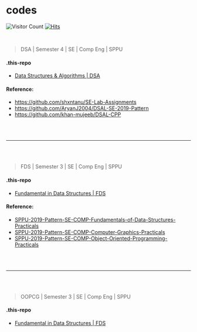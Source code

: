 # codes
![Visitor Count](https://profile-counter.glitch.me/getsomesleepbro_codes/count.svg)
[![Hits](https://hits.seeyoufarm.com/api/count/incr/badge.svg?url=https%3A%2F%2Fgithub.com%2FGetSomeSleepBro%2Fcodes&count_bg=%2379C83D&title_bg=%23555555&icon=&icon_color=%23E7E7E7&title=hits&edge_flat=false)](https://hits.seeyoufarm.com)

<br>

> DSA | Semester 4 | SE | Comp Eng | SPPU
#### .this-repo 
  - [Data Structures & Algorithms | DSA](./DSA)

#### Reference:
  - https://github.com/shxntanu/SE-Lab-Assignments
  - https://github.com/AryanJ2004/DSAL-SE-2019-Pattern
  - https://github.com/khan-mujeeb/DSAL-CPP


<br><br><hr><br><br>

> FDS | Semester 3 | SE | Comp Eng | SPPU
#### .this-repo 
  - [Fundamental in Data Structures | FDS](./FDS)

#### Reference:
  - [SPPU-2019-Pattern-SE-COMP-Fundamentals-of-Data-Structures-Practicals](https://github.com/Parth1906/SPPU-2019-Pattern-SE-COMP-Fundamentals-of-Data-Structures-Practicals)
  - [SPPU-2019-Pattern-SE-COMP-Computer-Graphics-Practicals](https://github.com/Parth1906/SPPU-2019-Pattern-SE-COMP-Computer-Graphics-Practicals)
  - [SPPU-2019-Pattern-SE-COMP-Object-Oriented-Programming-Practicals](https://github.com/Parth1906/SPPU-2019-Pattern-SE-COMP-Object-Oriented-Programming-Practicals)


<br><br><hr><br><br>

> OOPCG | Semester 3 | SE | Comp Eng | SPPU
#### .this-repo 
  - [Fundamental in Data Structures | FDS](./OOPCG)
